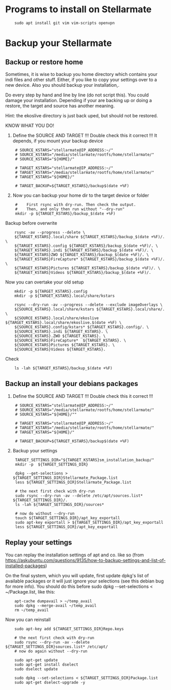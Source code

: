 # Programs to install on Stellarmate

        sudo apt install git vim vim-scripts openvpn

# Backup your Stellarmate

## Backup or restore home

Sometimes, it is wise to backup you home directory which contains your indi files and other stuff. Either, if you like to copy your settings over to a new device.
Also you should backup your installation,.

Do every step by hand and line by line (do not script this). You could damage your installation. Depending if your are backing up or doing a restore, the target and source has another meaning. 

Hint: the ekoslive directory is just back uped, but should not be restored. 

KNOW WHAT YOU DO!

1. Define the SOURCE AND TARGET
!!! Double check this it correct !!! It depends, if you mount your backup device 
    
        # SOURCE_KSTARS="stellarmate@IP_ADDRESS:~/"
        # SOURCE_KSTARS="/media/stellarmate/rootfs/home/stellarmate/"
        # SOURCE_KSTARS="${HOME}/"
        
        # TARGET_KSTARS="stellarmate@IP_ADDRESS:~/"
        # TARGET_KSTARS="/media/stellarmate/rootfs/home/stellarmate/"
        # TARGET_KSTARS="${HOME}/"

        # TARGET_BACKUP=${TARGET_KSTARS}/backup$(date +%F)

    
3. Now you can backup your home dir to the target device or folder
   
        #    First rsync with dry-run. Then check the output. 
        #    Then, and only then run without "--dry-run"
        mkdir -p ${TARGET_KSTARS}/backup_$(date +%F)

Backup before overwrite

        rsync -av --progress --delete \
        ${TARGET_KSTARS}.local/share ${TARGET_KSTARS}/backup_$(date +%F)/. \
        ${TARGET_KSTARS}.config ${TARGET_KSTARS}/backup_$(date +%F)/. \
        ${TARGET_KSTARS}.indi ${TARGET_KSTARS}/backup_$(date +%F)/. \
        ${TARGET_KSTARS}ZWO ${TARGET_KSTARS}/backup_$(date +%F)/. \
        ${TARGET_KSTARS}FireCapture* ${TARGET_KSTARS}/backup_$(date +%F)/. \
        ${TARGET_KSTARS}Pictures ${TARGET_KSTARS}/backup_$(date +%F)/. \
        ${TARGET_KSTARS}Videos ${TARGET_KSTARS}/backup_$(date +%F)/.
        
Now you can overtake your old setup

        mkdir -p ${TARGET_KSTARS}.config
        mkdir -p ${TARGET_KSTARS}.local/share/kstars

        rsync --dry-run -av --progress --delete --exclude imageOverlays \
        ${SOURCE_KSTARS}.local/share/kstars ${TARGET_KSTARS}.local/share/. \
        ${SOURCE_KSTARS}.local/share/ekoslive ${TARGET_KSTARS}.local/share/ekoslive.$(date +%F) \
        ${SOURCE_KSTARS}.config/kstars* ${TARGET_KSTARS}.config/. \
        ${SOURCE_KSTARS}.indi ${TARGET_KSTARS}. \
        ${SOURCE_KSTARS}.ZWO ${TARGET_KSTARS}. \
        ${SOURCE_KSTARS}FireCapture*  ${TARGET_KSTARS}. \
        ${SOURCE_KSTARS}Pictures ${TARGET_KSTARS}. \
        ${SOURCE_KSTARS}Videos ${TARGET_KSTARS}. 

Check

        ls -lah ${TARGET_KSTARS}/backup_$(date +%F)

## Backup an install your debians packages 

1. Define the SOURCE AND TARGET
!!! Double check this it correct !!!
    
        # SOURCE_KSTARS="stellarmate@IP_ADDRESS:~/"
        # SOURCE_KSTARS="/media/stellarmate/rootfs/home/stellarmate/"
        # SOURCE_KSTARS="${HOME}/""
        
        # TARGET_KSTARS="stellarmate@IP_ADDRESS:~/"
        # TARGET_KSTARS="/media/stellarmate/rootfs/home/stellarmate/"
        # TARGET_KSTARS="${HOME}/"

        # TARGET_BACKUP=${TARGET_KSTARS}/backup$(date +%F)
       
3. Backup your settings

        TARGET_SETTINGS_DIR="${TARGET_KSTARS}sm_installation_backup/"
        mkdir -p  ${TARGET_SETTINGS_DIR}
    
        dpkg --get-selections > ${TARGET_SETTINGS_DIR}Stellarmate_Package.list
        less ${TARGET_SETTINGS_DIR}Stellarmate_Package.list 

        # the next first check with dry-run
        sudo rsync --dry-run -av --delete /etc/apt/sources.list* ${TARGET_SETTINGS_DIR}/.
        ls -lah ${TARGET_SETTINGS_DIR}/sources*

        # now do without --dry-run
        touch ${TARGET_SETTINGS_DIR}/apt_key_exportall
        sudo apt-key exportall > ${TARGET_SETTINGS_DIR}/apt_key_exportall
        less ${TARGET_SETTINGS_DIR}/apt_key_exportall


## Replay your settings
You can replay the installation settings of apt and co. like so (from https://askubuntu.com/questions/9135/how-to-backup-settings-and-list-of-installed-packages)

On the final system, which you will update, first update dpkg's list of available packages or it will just ignore your selections (see this debian bug for more info). You should do this before sudo dpkg --set-selections < ~/Package.list, like this:

        apt-cache dumpavail > ~/temp_avail
        sudo dpkg --merge-avail ~/temp_avail
        rm ~/temp_avail

Now you can reinstall

        sudo apt-key add ${TARGET_SETTINGS_DIR}Repo.keys
        
        # the next first check with dry-run
        sudo rsync --dry-run -av --delete ${TARGET_SETTINGS_DIR}sources.list* /etc/apt/
        # now do again without --dry-run
        
        sudo apt-get update
        sudo apt-get install dselect
        sudo dselect update
        
        sudo dpkg --set-selections < ${TARGET_SETTINGS_DIR}Package.list
        sudo apt-get dselect-upgrade -y





    
